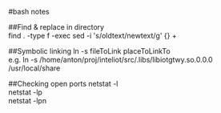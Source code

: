 #bash notes

##Find & replace in directory  
find . -type f -exec sed -i 's/oldtext/newtext/g' {} +  

##Symbolic linking
ln -s fileToLink placeToLinkTo  
e.g. ln -s /home/anton/proj/inteliot/src/.libs/libiotgtwy.so.0.0.0 /usr/local/share  

##Checking open ports
netstat -l  
netstat -lp  
netstat -lpn  

